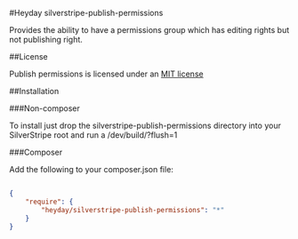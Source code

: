 #Heyday silverstripe-publish-permissions

Provides the ability to have a permissions group which has editing rights but not publishing right.

##License

Publish permissions is licensed under an [MIT license](http://heyday.mit-license.org/)

##Installation

###Non-composer

To install just drop the silverstripe-publish-permissions directory into your SilverStripe root and run a /dev/build/?flush=1

###Composer

Add the following to your composer.json file:

```json

{
	"require": {
		"heyday/silverstripe-publish-permissions": "*"
	}
}